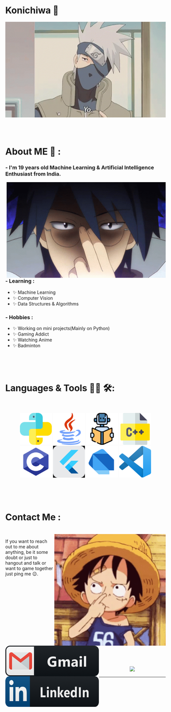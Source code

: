 # Konichiwa 👋

<div align="center">
<img height="300" width="700" alt="GIF" align="center" src="https://github.com/anshul-sharma-2002/anshul-sharma-2002/blob/master/assets/yo.gif">
</div>

</br>
</br>
</br>


# About ME 💬 :

### - I'm 19 years  old Machine Learning & Artificial Intelligence Enthusiast from India.

<img height="300" width="500" alt="GIF" align="right" src="https://github.com/anshul-sharma-2002/anshul-sharma-2002/blob/master/assets/glasses.gif">

### - Learning :
- ✨ Machine Learning
- ✨ Computer Vision
- ✨ Data Structures & Algorithms

### - Hobbies : 
- ✨ Working on mini projects(Mainly on Python)
- ✨ Gaming Addict
- ✨ Watching Anime
- ✨ Badminton

</br>
</br>
</br>



# Languages & Tools 👨‍💻 🛠:
</br>

<p align="center">

<!-- For more icons please follow  https://github.com/MikeCodesDotNET/ColoredBadges -->
<img src="https://github.com/anshul-sharma-2002/anshul-sharma-2002/blob/master/assets/python.png" alt="python" width="100" height="100">
<img src="https://github.com/anshul-sharma-2002/anshul-sharma-2002/blob/master/assets/java.png" alt="java"  width="100" height="100">
<img src="https://github.com/anshul-sharma-2002/anshul-sharma-2002/blob/master/assets/learning.png" alt="AI" width="100" height="100">
<img src="https://github.com/anshul-sharma-2002/anshul-sharma-2002/blob/master/assets/c.png" alt="c++" width="100" height="100">
<img src="https://github.com/anshul-sharma-2002/anshul-sharma-2002/blob/master/assets/c-programming-569564.png" alt="c" width="100" height="100">
<img src="https://github.com/anshul-sharma-2002/anshul-sharma-2002/blob/master/assets/flutter.png" alt="flutter" width="100" height="100">
<img src="https://github.com/anshul-sharma-2002/anshul-sharma-2002/blob/master/assets/dart_mono.png" alt="dart" width="100" height="100">
<img src="https://github.com/anshul-sharma-2002/anshul-sharma-2002/blob/master/assets/vscode.png" alt="vscode" width="100" height="100">
<!-- </br>
<img src="https://github.com/anshul-sharma-2002/anshul-sharma-2002/blob/master/assets/icons/google_cloud_platform.png" alt="google_cloud_platform" width="270" height="50">
<img src="https://github.com/anshul-sharma-2002/anshul-sharma-2002/blob/master/assets/icons/visualstudio_code.png" alt="visualstudio_code" width="240" height="50">
</br>
<img src="https://github.com/anshul-sharma-2002/anshul-sharma-2002/blob/master/assets/icons/pc.png" alt="pc" width="100" height="50">
<img src="https://github.com/anshul-sharma-2002/anshul-sharma-2002/blob/master/assets/icons/edge.png" alt="edge" width="100" height="50">
<img src="https://github.com/anshul-sharma-2002/anshul-sharma-2002/blob/master/assets/icons/playstation@3x.png" alt="playstation" width="150" height="50"> -->
</p>
</br>
</br>
</br>



# Contact Me :

<p>
 </br>


<img height="350" width="350" align="right" alt="GIF" src="https://github.com/anshul-sharma-2002/anshul-sharma-2002/blob/master/assets/luffy.gif">


If you want to reach out to me about anything, be it some doubt or just to hangout and talk or want to game together just ping me 😉.

<a href="mailto:anshulpuransharma@gmail.com">
 <img align="left" alt="Gmail" width="294" height="96" src="https://github.com/anshul-sharma-2002/anshul-sharma-2002/blob/master/assets/icons/gmail.png" />
</a>
<a href="https://www.linkedin.com/in/anshul-sharma-1232a91b0/">
  <img align="left" alt="Linkedin" width="294" height="96" src="https://github.com/anshul-sharma-2002/anshul-sharma-2002/blob/master/assets/icons/linkedin.png" />
</br>
</br>
</br>
<!-- </a>
<a href="https://www.reddit.com/user/X_Ashutosh_X">
  <img align="left" alt=" Reddit" width="130" height="100" src="https://github.com/anshul-sharma-2002/anshul-sharma-2002/blob/master/assets/icons/reddit.png" />
</a>
<a href="https://steamcommunity.com/profiles/76561198182224539/">
  <img align="left" alt="Steam" width="130" height="100" src="https://github.com/anshul-sharma-2002/anshul-sharma-2002/blob/master/assets/icons/steam.png" />
</a> -->
 </p>
 

</br>
</br>
</br>
</br>
</br>
</br>
</br>
</br>
</br>
</br>
</br>



<p align="center" >  
  <a href="https://github.com/anuraghazra/github-readme-stats"> 
<img  src="https://github-readme-stats.vercel.app/api?username=anshul-sharma-2002&&show_icons=true&theme=radical"/>
  </a>
  </p>

*************
